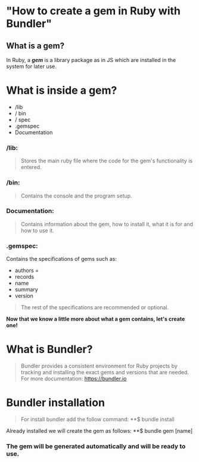 # "How to create a gem in Ruby with Bundler"

## What is a gem?

In Ruby, a ***gem*** is a library package as in JS which are installed in the system for later use.

# What is inside a gem?

* /lib
* / bin
* / spec
* .gemspec
* Documentation


### /lib: 
> Stores the main ruby ​​file where the code for the gem's functionality is entered.

### /bin: 
> Contains the console and the program setup.

### Documentation: 
> Contains information about the gem, how to install it, what it is for and how to use it.

### .gemspec: 
Contains the specifications of gems such as:
* authors =
* records
* name
* summary
* version
> The rest of the specifications are recommended or optional.


**Now that we know a little more about what a gem contains, let's create one!**
# What is Bundler?
> Bundler provides a consistent environment for Ruby projects by tracking and installing the exact gems and versions that are needed. For more documentation: https://bundler.io

# Bundler installation

> For install bundler add the follow command: 
**$ bundle install

Already installed we will create the gem as follows:
**$ bundle gem [name]

### The gem will be generated automatically and will be ready to use.
